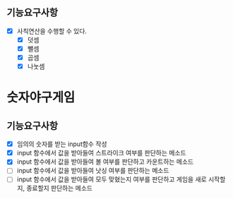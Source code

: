 ## 기능요구사항

- [x] 사칙연산을 수행할 수 있다.
  - [x] 덧셈
  - [x] 뺄셈
  - [x] 곱셈
  - [x] 나눗셈

# 숫자야구게임
## 기능요구사항

- [x]  임의의 숫자를 받는 input함수 작성
- [x]  input 함수에서 값을 받아들여 스트라이크 여부를 판단하는 메소드
- [x]  input 함수에서 값을 받아들여 볼 여부를 판단하고 카운트하는 메소드
- [ ]  input 함수에서 값을 받아들여 낫싱 여부를 판단하는 메소드
- [ ]  input 함수에서 값을 받아들여 모두 맞혔는지 여부를 판단하고 게임을 새로 시작할지, 종료할지 판단하는 메소드